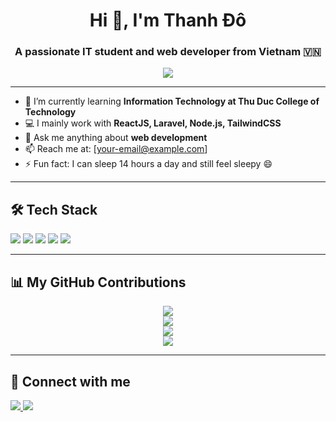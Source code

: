 <h1 align="center">Hi 👋, I'm Thanh Đô</h1>
<h3 align="center">A passionate IT student and web developer from Vietnam 🇻🇳</h3>

<p align="center">
  <img src="https://readme-typing-svg.herokuapp.com/?lines=Welcome+to+my+GitHub!;I+love+coding,+reading+books,+and+sleeping+😴&center=true&width=500&height=45">
</p>

---

- 🌱 I’m currently learning **Information Technology at Thu Duc College of Technology**
- 💻 I mainly work with **ReactJS, Laravel, Node.js, TailwindCSS**
- 💬 Ask me anything about **web development**
- 📫 Reach me at: [your-email@example.com]
- ⚡ Fun fact: I can sleep 14 hours a day and still feel sleepy 😄

---

## 🛠 Tech Stack
<p align="left">
  <img src="https://img.shields.io/badge/React-20232A?style=for-the-badge&logo=react&logoColor=61DAFB"/>
  <img src="https://img.shields.io/badge/Laravel-F55247?style=for-the-badge&logo=laravel&logoColor=white"/>
  <img src="https://img.shields.io/badge/Tailwind_CSS-38B2AC?style=for-the-badge&logo=tailwind-css&logoColor=white"/>
  <img src="https://img.shields.io/badge/MySQL-00758F?style=for-the-badge&logo=mysql&logoColor=white"/>
  <img src="https://img.shields.io/badge/Node.js-339933?style=for-the-badge&logo=nodedotjs&logoColor=white"/>
</p>

---

## 📊 My GitHub Contributions

<p align="center">
  <img src="https://github-readme-stats.vercel.app/api?username=ntd0623&show_icons=true&theme=radical&hide=prs"/>
  <br/>
  <img src="https://github-readme-stats.vercel.app/api/top-langs/?username=ntd0623&layout=compact&theme=radical"/>
  <br/>
  <img src="https://github-readme-streak-stats.herokuapp.com?user=ntd0623&theme=radical"/>
  <br/>
  <img src="https://github-profile-trophy.vercel.app/?username=ntd0623&theme=radical&no-frame=true&column=4"/>
</p>

---

## 🔗 Connect with me

<p align="left">
  <a href="https://facebook.com/YOUR_USERNAME" target="_blank">
    <img src="https://img.shields.io/badge/Facebook-1877F2?style=for-the-badge&logo=facebook&logoColor=white"/>
  </a>
  <a href="mailto:your-email@example.com" target="_blank">
    <img src="https://img.shields.io/badge/Gmail-D14836?style=for-the-badge&logo=gmail&logoColor=white"/>
  </a>
</p>
